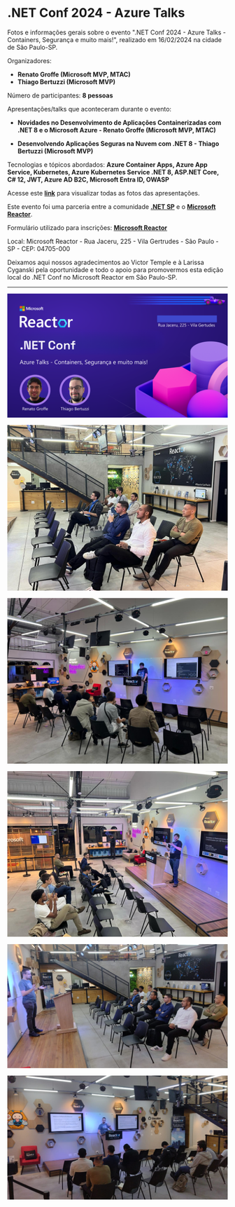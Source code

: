 # .NET Conf 2024 - Azure Talks
Fotos e informações gerais sobre o evento ".NET Conf 2024 - Azure Talks - Containers, Segurança e muito mais!", realizado em 16/02/2024 na cidade de São Paulo-SP.

Organizadores:
- **Renato Groffe (Microsoft MVP, MTAC)**
- **Thiago Bertuzzi (Microsoft MVP)**

Número de participantes: **8 pessoas**

Apresentações/talks que aconteceram durante o evento:
* **Novidades no Desenvolvimento de Aplicações Containerizadas com .NET 8 e o Microsoft Azure - Renato Groffe (Microsoft MVP, MTAC)**

* **Desenvolvendo Aplicações Seguras na Nuvem com .NET 8 - Thiago Bertuzzi (Microsoft MVP)**

Tecnologias e tópicos abordados: **Azure Container Apps, Azure App Service, Kubernetes, Azure Kubernetes Service .NET 8, ASP.NET Core, C# 12, JWT, Azure AD B2C, Microsoft Entra ID, OWASP**

Acesse este [**link**](/img/) para visualizar todas as fotos das apresentações.

Este evento foi uma parceria entre a comunidade [**.NET SP**](https://www.meetup.com/dotnet-Sao-Paulo/) e o [**Microsoft Reactor**](https://www.meetup.com/Microsoft-Reactor-Sao-Paulo/).

Formulário utilizado para inscrições: [**Microsoft Reactor**](https://developer.microsoft.com/pt-br/reactor/events/21533/?wt.mc_id=1reg_21533_webpage_reactor)

Local: Microsoft Reactor - Rua Jaceru, 225 - Vila Gertrudes - São Paulo - SP - CEP: 04705-000

Deixamos aqui nossos agradecimentos ao Victor Temple e à Larissa Cyganski pela oportunidade e todo o apoio para promovermos esta edição local do .NET Conf no Microsoft Reactor em São Paulo-SP.

---

![Banner do evento](img/banner.png)

![Publico](img/publico.jpg)

![Renato palestrando](img/renato-01.jpg)

![Renato palestrando 2](img/renato-02.jpg)

![Bertuzzi palestrando](img/bertuzzi-02.jpg)

![Bertuzzi palestrando 2](img/bertuzzi-04.jpg)